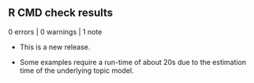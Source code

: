 ## R CMD check results

0 errors | 0 warnings | 1 note

* This is a new release.

* Some examples require a run-time of about 20s due to the estimation time of the underlying topic model.
